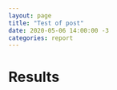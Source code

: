 ```yaml
---
layout: page
title: "Test of post"
date: 2020-05-06 14:00:00 -3
categories: report
---
```


# Results

